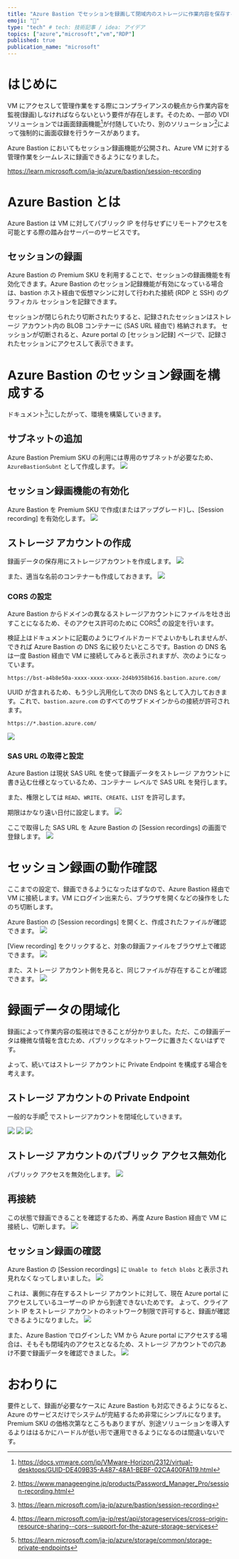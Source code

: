 ```yaml
---
title: "Azure Bastion でセッションを録画して閉域内のストレージに作業内容を保存する"
emoji: "🏯"
type: "tech" # tech: 技術記事 / idea: アイデア
topics: ["azure","microsoft","vm","RDP"]
published: true
publication_name: "microsoft"
---
```

# はじめに
VM にアクセスして管理作業をする際にコンプライアンスの観点から作業内容を監視(録画)しなければならないという要件が存在します。そのため、一部の VDI ソリューションでは画面録画機能[^1]が付随していたり、別のソリューション[^2]によって強制的に画面収録を行うケースがあります。
[^1]:https://docs.vmware.com/jp/VMware-Horizon/2312/virtual-desktops/GUID-DE409B35-A487-48A1-BEBF-02CA400FA119.html
[^2]:https://www.manageengine.jp/products/Password_Manager_Pro/session-recording.html

Azure Bastion においてもセッション録画機能が公開され、Azure VM に対する管理作業をシームレスに録画できるようになりました。

https://learn.microsoft.com/ja-jp/azure/bastion/session-recording

# Azure Bastion とは
Azure Bastion は VM に対してパブリック IP を付与せずにリモートアクセスを可能とする際の踏み台サーバーのサービスです。

## セッションの録画
Azure Bastion の Premium SKU を利用することで、セッションの録画機能を有効化できます。Azure Bastion のセッション記録機能が有効になっている場合は、bastion ホスト経由で仮想マシンに対して行われた接続 (RDP と SSH) のグラフィカル セッションを記録できます。 

セッションが閉じられたり切断されたりすると、記録されたセッションはストレージ アカウント内の BLOB コンテナーに (SAS URL 経由で) 格納されます。 セッションが切断されると、Azure portal の [セッション記録] ページで、記録されたセッションにアクセスして表示できます。


# Azure Bastion のセッション録画を構成する
ドキュメント[^3]にしたがって、環境を構築していきます。
[^3]:https://learn.microsoft.com/ja-jp/azure/bastion/session-recording

## サブネットの追加
Azure Bastion Premium SKU の利用には専用のサブネットが必要なため、`AzureBastionSubnt` として作成します。
![](/images/20240611-bastion-session-rec/bastionrec-01.png)

## セッション録画機能の有効化
Azure Bastion を Premium SKU で作成(またはアップグレード)し、[Session recording] を有効化します。
![](/images/20240611-bastion-session-rec/bastionrec-02.png)

## ストレージ アカウントの作成
録画データの保存用にストレージアカウントを作成します。
![](/images/20240611-bastion-session-rec/bastionrec-03.png)

また、適当な名前のコンテナーも作成しておきます。
![](/images/20240611-bastion-session-rec/bastionrec-04.png)

### CORS の設定 
Azure Bastion からドメインの異なるストレージアカウントにファイルを吐き出すことになるため、そのアクセス許可のために CORS[^4] の設定を行います。

検証上はドキュメントに記載のようにワイルドカードでよいかもしれませんが、できれば Azure Bastion の DNS 名に絞りたいところです。Bastion の DNS 名は一度 Bastion 経由で VM に接続してみると表示されますが、次のようになっています。

```
https://bst-a4b8e50a-xxxx-xxxx-xxxx-2d4b9358b616.bastion.azure.com/
```

UUID が含まれるため、もう少し汎用化して次の DNS 名として入力しておきます。これで、`bastion.azure.com` のすべてのサブドメインからの接続が許可されます。

```
https://*.bastion.azure.com/
```

![](/images/20240611-bastion-session-rec/bastionrec-17.png)


[^4]:https://learn.microsoft.com/ja-jp/rest/api/storageservices/cross-origin-resource-sharing--cors--support-for-the-azure-storage-services

### SAS URL の取得と設定
Azure Bastion は現状 SAS URL を使って録画データをストレージ アカウントに書き込む仕様となっているため、コンテナー レベルで SAS URL を発行します。

また、権限としては `READ`、`WRITE`、`CREATE`、`LIST` を許可します。

期限はかなり遠い日付に設定します。
![](/images/20240611-bastion-session-rec/bastionrec-05.png)

ここで取得した SAS URL を Azure Bastion の [Session recordings] の画面で登録します。
![](/images/20240611-bastion-session-rec/bastionrec-06.png)


# セッション録画の動作確認
ここまでの設定で、録画できるようになったはずなので、Azure Bastion 経由で VM に接続します。VM にログイン出来たら、ブラウザを開くなどの操作をしたのち切断します。

Azure Bastion の [Session recordings] を開くと、作成されたファイルが確認できます。
![](/images/20240611-bastion-session-rec/bastionrec-08.png)

[View recording] をクリックすると、対象の録画ファイルをブラウザ上で確認できます。
![](/images/20240611-bastion-session-rec/bastiongif.gif)

また、ストレージ アカウント側を見ると、同じファイルが存在することが確認できます。
![](/images/20240611-bastion-session-rec/bastionrec-07.png)

# 録画データの閉域化
録画によって作業内容の監視はできることが分かりました。ただ、この録画データは機微な情報を含むため、パブリックなネットワークに置きたくないはずです。

よって、続いてはストレージ アカウントに Private Endpoint を構成する場合を考えます。

## ストレージ アカウントの Private Endpoint
一般的な手順[^5] でストレージアカウントを閉域化していきます。
[^5]:https://learn.microsoft.com/ja-jp/azure/storage/common/storage-private-endpoints

![](/images/20240611-bastion-session-rec/bastionrec-09.png)
![](/images/20240611-bastion-session-rec/bastionrec-10.png)
![](/images/20240611-bastion-session-rec/bastionrec-11.png)

## ストレージ アカウントのパブリック アクセス無効化
パブリック アクセスを無効化します。
![](/images/20240611-bastion-session-rec/bastionrec-12.png)

## 再接続
この状態で録画できることを確認するため、再度 Azure Bastion 経由で VM に接続し、切断します。
![](/images/20240611-bastion-session-rec/bastionrec-13.png)

## セッション録画の確認
Azure Bastion の [Session recordings] に `Unable to fetch blobs` と表示され見れなくなってしまいました。
![](/images/20240611-bastion-session-rec/bastionrec-14.png)

これは、裏側に存在するストレージ アカウントに対して、現在 Azure portal にアクセスしているユーザーの IP から到達できないためです。
よって、クライアント IP をストレージ アカウントのネットワーク制限で許可すると、録画が確認できるようになりました。
![](/images/20240611-bastion-session-rec/bastionrec-15.png)

また、Azure Bastion でログインした VM から Azure portal にアクセスする場合は、そもそも閉域内のアクセスとなるため、ストレージ アカウントでの穴あけ不要で録画データを確認できました。
![](/images/20240611-bastion-session-rec/bastionrec-16.png)

# おわりに
要件として、録画が必要なケースに Azure Bastion も対応できるようになると、Azure のサービスだけでシステムが完結するため非常にシンプルになります。Premium SKU の価格次第なところもありますが、別途ソリューションを導入するよりははるかにハードルが低い形で運用できるようになるのは間違いないです。